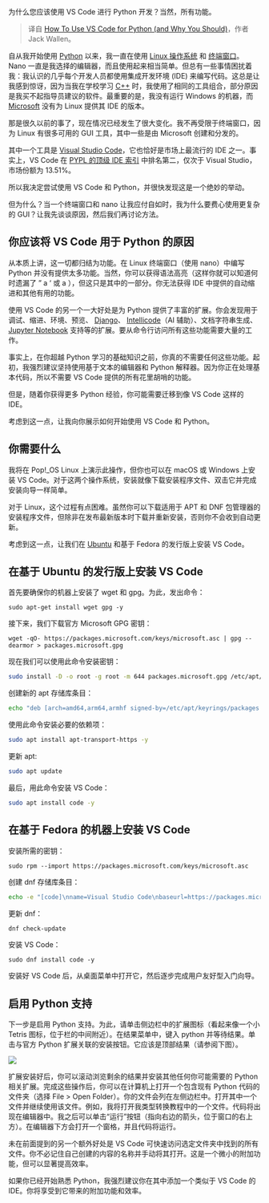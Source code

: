 
<!--
title: 如何将VS Code用于Python？
cover: https://cdn.thenewstack.io/media/2024/05/d5db76ac-getty-images-glhpcnwhrmm-unsplash-1.jpg
-->

为什么您应该使用 VS Code 进行 Python 开发？当然，所有功能。

> 译自 [How To Use VS Code for Python (and Why You Should)](https://thenewstack.io/how-to-use-vs-code-for-python-and-why-you-should/)，作者 Jack Wallen。

自从我开始使用 [Python](https://thenewstack.io/guido-van-rossums-ambitious-plans-for-improving-python-performance/) 以来，我一直在使用 [Linux 操作系统](https://thenewstack.io/a-guide-to-linux-operating-systems-for-kubernetes/) 和 [终端窗口](https://thenewstack.io/off-the-shelf-hacker-embrace-the-linux-command-line/)。Nano 一直是我选择的编辑器，而且使用起来相当简单。但总有一些事情困扰着我：我认识的几乎每个开发人员都使用集成开发环境 (IDE) 来编写代码。这总是让我感到惊讶，因为当我在学校学习 [C++](https://thenewstack.io/c-on-the-move/) 时，我使用了相同的工具组合，部分原因是我买不起指导员建议的软件。最重要的是，我没有运行 Windows 的机器，而 [Microsoft](https://news.microsoft.com/?utm_content=inline+mention) 没有为 Linux 提供其 IDE 的版本。

那是很久以前的事了，现在情况已经发生了很大变化。我不再受限于终端窗口，因为 Linux 有很多可用的 GUI 工具，其中一些是由 Microsoft 创建和分发的。

其中一个工具是 [Visual Studio Code](https://thenewstack.io/how-to-use-vs-code-as-your-python-ide/)，它也恰好是市场上最流行的 IDE 之一。事实上，VS Code 在 [PYPL 的顶级 IDE 索引](https://pypl.github.io/IDE.html) 中排名第二，仅次于 Visual Studio，市场份额为 13.51%。

所以我决定尝试使用 VS Code 和 Python，并很快发现这是一个绝妙的举动。

但为什么？当一个终端窗口和 nano 让我应付自如时，我为什么要费心使用更复杂的 GUI？让我先谈谈原因，然后我们再讨论方法。

## 你应该将 VS Code 用于 Python 的原因

从本质上讲，这一切都归结为功能。在 Linux 终端窗口（使用 nano）中编写 Python 并没有提供太多功能。当然，你可以获得语法高亮（这样你就可以知道何时遗漏了 ” a ‘ 或 a ），但这只是其中的一部分。你无法获得 IDE 中提供的自动缩进和其他有用的功能。

使用 VS Code 的另一个一大好处是为 Python 提供了丰富的扩展。你会发现用于调试、缩进、环境、预览、 [Django](https://thenewstack.io/what-is-pythons-django/)、 [Intellicode](https://thenewstack.io/top-5-code-completion-services/)（AI 辅助）、文档字符串生成、 [Jupyter Notebook](https://thenewstack.io/introduction-to-jupyter-notebooks-for-developers/) 支持等的扩展。要从命令行访问所有这些功能需要大量的工作。

事实上，在你超越 Python 学习的基础知识之前，你真的不需要任何这些功能。起初，我强烈建议坚持使用基于文本的编辑器和 Python 解释器。因为你正在处理基本代码，所以不需要 VS Code 提供的所有花里胡哨的功能。

但是，随着你获得更多 Python 经验，你可能需要迁移到像 VS Code 这样的 IDE。

考虑到这一点，让我向你展示如何开始使用 VS Code 和 Python。

## 你需要什么

我将在 Pop!_OS Linux 上演示此操作，但你也可以在 macOS 或 Windows 上安装 VS Code。对于这两个操作系统，安装就像下载安装程序文件、双击它并完成安装向导一样简单。

对于 Linux，这个过程有点困难。虽然你可以下载适用于 APT 和 DNF 包管理器的安装程序文件，但除非在发布最新版本时下载并重新安装，否则你不会收到自动更新。

考虑到这一点，让我们在 [Ubuntu](https://thenewstack.io/enable-automatic-updates-for-ubuntu-server/) 和基于 Fedora 的发行版上安装 VS Code。

## 在基于 Ubuntu 的发行版上安装 VS Code

首先要确保你的机器上安装了 wget 和 gpg。为此，发出命令：

```
sudo apt-get install wget gpg -y
```

接下来，我们下载官方 Microsoft GPG 密钥：

```
wget -qO- https://packages.microsoft.com/keys/microsoft.asc | gpg --dearmor > packages.microsoft.gpg
```

现在我们可以使用此命令安装密钥：

```bash
sudo install -D -o root -g root -m 644 packages.microsoft.gpg /etc/apt/keyrings/packages.microsoft.gpg
```

创建新的 apt 存储库条目：

```bash
echo "deb [arch=amd64,arm64,armhf signed-by=/etc/apt/keyrings/packages.microsoft.gpg] https://packages.microsoft.com/repos/code stable main" |sudo tee /etc/apt/sources.list.d/vscode.list > /dev/null
```

使用此命令安装必要的依赖项：

```bash
sudo apt install apt-transport-https -y
```

更新 apt:

```bash
sudo apt update
```

最后，用此命令安装 VS Code：

```bash
sudo apt install code -y
```

## 在基于 Fedora 的机器上安装 VS Code

安装所需的密钥：

```
sudo rpm --import https://packages.microsoft.com/keys/microsoft.asc
```

创建 dnf 存储库条目：

```bash
echo -e "[code]\nname=Visual Studio Code\nbaseurl=https://packages.microsoft.com/yumrepos/vscode\nenabled=1\ngpgcheck=1\ngpgkey=https://packages.microsoft.com/keys/microsoft.asc" | sudo tee /etc/yum.repos.d/vscode.repo > /dev/null
```

更新 dnf：

```bash
dnf check-update
```

安装 VS Code：

```
sudo dnf install code -y
```

安装好 VS Code 后，从桌面菜单中打开它，然后逐步完成用户友好型入门向导。

## 启用 Python 支持

下一步是启用 Python 支持。为此，请单击侧边栏中的扩展图标（看起来像一个小 Tetris 图标，位于栏的中间附近）。在结果菜单中，键入 python 并等待结果。单击与官方 Python 扩展关联的安装按钮。它应该是顶部结果（请参阅下图）。

![](https://cdn.thenewstack.io/media/2024/05/4323e724-vscode1.jpg)

扩展安装好后，你可以滚动浏览剩余的结果并安装其他任何你可能需要的 Python 相关扩展。完成这些操作后，你可以在计算机上打开一个包含现有 Python 代码的文件夹（选择 File > Open Folder）。你的文件会列在左侧边栏中。打开其中一个文件并继续使用该文件。例如，我将打开我类型转换教程中的一个文件。代码将出现在编辑器中。我之后可以单击“运行”按钮（指向右边的箭头，位于窗口的右上方）。在编辑器下方会打开一个窗格，并且代码将运行。

未在前面提到的另一个额外好处是 VS Code 可快速访问选定文件夹中找到的所有文件。你不必记住自己创建的内容的名称并手动将其打开。这是一个微小的附加功能，但可以显著提高效率。

如果你已经开始熟悉 Python，我强烈建议你在其中添加一个类似于 VS Code 的 IDE。你将享受到它带来的附加功能和效率。